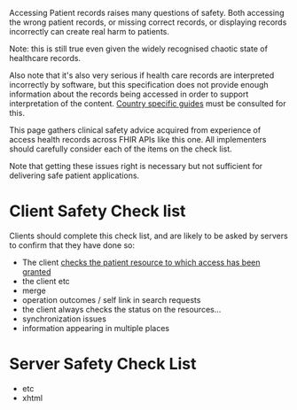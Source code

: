 
Accessing Patient records raises many questions of safety. Both accessing the wrong patient records, 
or missing correct records, or displaying records incorrectly can create real harm to patients.

Note: this is still true even given the widely recognised chaotic state of healthcare records. 

Also note that it's also very serious if health care records are interpreted incorrectly by 
software, but this specification does not provide enough information about the records being 
accessed in order to support interpretation of the content. [Country specific guides](ipa-by-country.html) must be consulted for this.

This page gathers clinical safety advice acquired from experience of access health records across
FHIR APIs like this one. All implementers should carefully consider each of the items on the check list.

Note that getting these issues right is necessary but not sufficient for delivering safe patient applications.

# Client Safety Check list 

Clients should complete this check list, and are likely to be asked by servers to confirm that they have done so:

* The client [checks the patient resource to which access has been granted](fetching.html)
* the client etc
* merge
* operation outcomes / self link in search requests
* the client always checks the status on the resources...
* synchronization issues 
* information appearing in multiple places

# Server Safety Check List 

* etc
* xhtml

